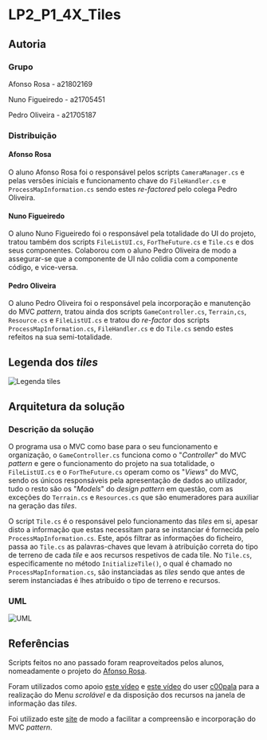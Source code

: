 # LP2_P1_4X_Tiles

## Autoria

### Grupo

Afonso Rosa - a21802169  

Nuno Figueiredo - a21705451

Pedro Oliveira - a21705187

### Distribuição

#### Afonso Rosa

O aluno Afonso Rosa foi o responsável pelos scripts `CameraManager.cs` e pelas
versões iniciais e funcionamento chave do `FileHandler.cs` e
`ProcessMapInformation.cs` sendo estes *re-factored* pelo colega Pedro Oliveira.

#### Nuno Figueiredo

O aluno Nuno Figueiredo foi o responsável pela totalidade do UI do projeto,
tratou também dos scripts `FileListUI.cs`, `ForTheFuture.cs` e `Tile.cs` e dos
seus componentes. Colaborou com o aluno Pedro Oliveira de modo a assegurar-se
que a componente de UI não colidia com a componente código, e vice-versa.

#### Pedro Oliveira

O aluno Pedro Oliveira foi o responsável pela incorporação e manutenção do MVC
*pattern*, tratou ainda dos scripts `GameController.cs`, `Terrain,cs`,
`Resource.cs` e `FileListUI.cs` e tratou do *re-factor* dos scripts
`ProcessMapInformation.cs`, `FileHandler.cs` e do `Tile.cs` sendo estes
refeitos na sua semi-totalidade.

## Legenda dos *tiles*

![Legenda *tiles*](legenda.png)

## Arquitetura da solução

### Descrição da solução

O programa usa o MVC como base para o seu funcionamento e organização, o
`GameController.cs` funciona como o "*Controller*" do MVC *pattern* e gere o
funcionamento do projeto na sua totalidade, o `FileListUI.cs` e o
`ForTheFuture.cs` operam como os "*Views*" do MVC, sendo os únicos responsáveis
pela apresentação de dados ao utilizador, tudo o resto são os "*Models*" do
*design pattern* em questão, com as exceções do `Terrain.cs` e `Resources.cs`
que são enumeradores para auxiliar na geração das *tiles*.

O script `Tile.cs` é o responsável pelo funcionamento das *tiles* em si, apesar
disto a informação que estas necessitam para se instanciar é fornecida pelo
`ProcessMapInformation.cs`. Este, após filtrar as informações do ficheiro, passa
ao `Tile.cs` as palavras-chaves que levam à atribuição correta do tipo de
terreno de cada *tile* e aos recursos respetivos de cada tile. No `Tile.cs`,
especificamente no método `InitializeTile()`, o qual é chamado no
`ProcessMapInformation.cs`, são instanciadas as *tiles* sendo que antes de serem
instanciadas é lhes atribuído o tipo de terreno e recursos.

### UML

![UML](UML.png)

## Referências

Scripts feitos no ano passado foram reaproveitados pelos alunos, nomeadamente o
projeto do [Afonso Rosa](https://github.com/AppInfoMech/LP2_Project1_4XEngine).

Foram utilizados como apoio [este vídeo](https://www.youtube.com/watch?v=Oba1k4wRy-0)
e [este vídeo](https://www.youtube.com/watch?v=ZI6DwJtjlBA) do user
[c00pala](https://www.youtube.com/@c00pala) para a realização do Menu
*scrolável* e da disposição dos recursos na janela de informação das *tiles*.

Foi utilizado este [site](https://www.geeksforgeeks.org/mvc-design-pattern/)
de modo a facilitar a compreensão e incorporação do MVC *pattern*.
